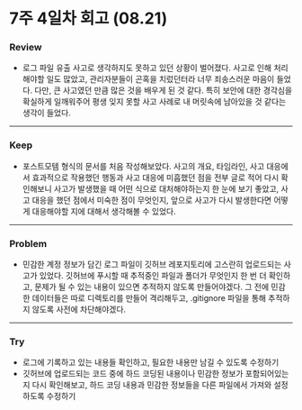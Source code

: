 # 7주 4일차 회고 (08.21)

### Review
- 로그 파일 유출 사고로 생각하지도 못하고 있던 상황이 벌어졌다. 사고로 인해 처리해야할 일도 많았고, 관리자분들이 곤혹을 치렀던터라 너무 죄송스러운 마음이 들었다. 다만, 큰 사고였던 만큼 많은 것을 배우게 된 것 같다. 특히 보안에 대한 경각심을 확실하게 일깨워주어 평생 잊지 못할 사고 사례로 내 머릿속에 남아있을 것 같다는 생각이 들었다.

---
### Keep
- 포스트모템 형식의 문서를 처음 작성해보았다. 사고의 개요, 타임라인, 사고 대응에서 효과적으로 작용했던 행동과 사고 대응에 미흡했던 점을 전부 글로 적어 다시 확인해보니 사고가 발생했을 때 어떤 식으로 대처해야하는지 한 눈에 보기 좋았고, 사고 대응을 했던 점에서 미숙한 점이 무엇인지, 앞으로 사고가 다시 발생한다면 어떻게 대응해야할 지에 대해서 생각해볼 수 있었다.

---
### Problem
- 민감한 계정 정보가 담긴 로그 파일이 깃허브 레포지토리에 고스란히 업로드되는 사고가 있었다. 깃허브에 푸시할 때 추적중인 파일과 폴더가 무엇인지 한 번 더 확인하고, 문제가 될 수 있는 내용이 있으면 추적하지 않도록 만들어야겠다. 그 전에 민감한 데이터들은 따로 디렉토리를 만들어 격리해두고, .gitignore 파일을 통해 추적하지 않도록 사전에 차단해야겠다. 

---
### Try
- 로그에 기록하고 있는 내용들 확인하고, 필요한 내용만 남길 수 있도록 수정하기
- 깃허브에 업로드되는 코드 중에 하드 코딩된 내용이나 민감한 정보가 포함되어있는 지 다시 확인해보고, 하드 코딩 내용과 민감한 정보들을 다른 파일에서 가져와 설정하도록 수정하기
